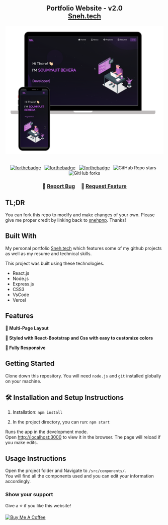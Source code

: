 <h2 align="center">
  Portfolio Website - v2.0<br/>
  <!-- <a href="https://react-portfolio-ecru-eta.vercel.app/" target="_blank">Sneh.tech</a> -->
  <a href="https://react-portfolio-4cxpccsm7-snehs-projects-95940ffd.vercel.app" target="_blank">Sneh.tech</a>

</h2>
<div align="center">
  <img alt="Demo" src="./Images/readme-img1.png" />
</div>

<br/>

<center>

[![forthebadge](https://forthebadge.com/images/badges/built-with-love.svg)](https://forthebadge.com) &nbsp;
[![forthebadge](https://forthebadge.com/images/badges/made-with-javascript.svg)](https://forthebadge.com) &nbsp;
[![forthebadge](https://forthebadge.com/images/badges/open-source.svg)](https://forthebadge.com) &nbsp;
![GitHub Repo stars](https://img.shields.io/github/stars/snehpnp/Portfolio?color=red&logo=github&style=for-the-badge) &nbsp;
![GitHub forks](https://img.shields.io/github/forks/snehpnp/Portfolio?color=red&logo=github&style=for-the-badge)

</center>

<h3 align="center">
    🔹
    <a href="https://github.com/snehpnp/Portfolio/issues">Report Bug</a> &nbsp; &nbsp;
    🔹
    <a href="https://github.com/snehpnp/Portfolio/issues">Request Feature</a>
</h3>

## TL;DR

You can fork this repo to modify and make changes of your own. Please give me proper credit by linking back to [snehpnp](https://github.com/snehpnp/Portfolio). Thanks!

## Built With

My personal portfolio <a href="https://react-portfolio-ecru-eta.vercel.app/" target="_blank">Sneh.tech</a> which features some of my github projects as well as my resume and technical skills.<br/>

This project was built using these technologies.

- React.js
- Node.js
- Express.js
- CSS3
- VsCode
- Vercel

## Features

**📖 Multi-Page Layout**

**🎨 Styled with React-Bootstrap and Css with easy to customize colors**

**📱 Fully Responsive**

## Getting Started

Clone down this repository. You will need `node.js` and `git` installed globally on your machine.

## 🛠 Installation and Setup Instructions

1. Installation: `npm install`

2. In the project directory, you can run: `npm start`

Runs the app in the development mode.\
Open [http://localhost:3000](http://localhost:3000) to view it in the browser.
The page will reload if you make edits.

## Usage Instructions

Open the project folder and Navigate to `/src/components/`. <br/>
You will find all the components used and you can edit your information accordingly.

### Show your support

Give a ⭐ if you like this website!

<a href="https://www.buymeacoffee.com/snehpnp" target="_blank"><img src="https://cdn.buymeacoffee.com/buttons/v2/default-violet.png" alt="Buy Me A Coffee" height= "60px" width= "217px" ></a>
